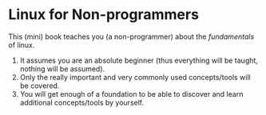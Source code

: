 # Linux for Non-programmers
This (mini) book teaches you (a non-programmer) about the *fundamentals* of linux. 
1. It assumes you are an absolute beginner (thus everything will be taught, nothing will be assumed). 
2. Only the really important and very commonly used concepts/tools will be covered.
3. You will get enough of a foundation to be able to discover and learn additional concepts/tools by yourself.